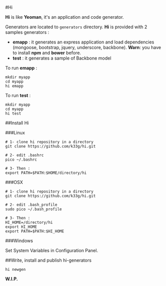#Hi

**Hi** is like **Yeoman**, it's an application and code generator.

Generators are located to `generators` directory. **Hi** is provided with 2 samples generators :

- **emapp** : it generates an express application and load dependencies (mongoose, bootstrap, jquery, underscore, backbone). **Warn**: you have to install **npm** and **bower** before.
- **test** : it generates a sample of Backbone model

To run **emapp** :

    mkdir myapp
    cd myapp
    hi emapp

To run **test** :

    mkdir myapp
    cd myapp
    hi test

##Install Hi

###Linux

    # 1- clone hi repository in a directory
    git clone https://github.com/k33g/hi.git

    # 2- edit .bashrc
    pico ~/.bashrc

    # 3- Then :
    export PATH=$PATH:$HOME/directory/hi

###OSX

    # 1- clone hi repository in a directory
    git clone https://github.com/k33g/hi.git

    # 2- edit .bash_profile
    sudo pico ~/.bash_profile

    # 3- Then :
    HI_HOME=/directory/hi
    export HI_HOME
    export PATH=$PATH:$HI_HOME

###Windows

  Set System Variables in Configuration Panel.

##Write, install and publish hi-generators

    hi newgen

**W.I.P.**

